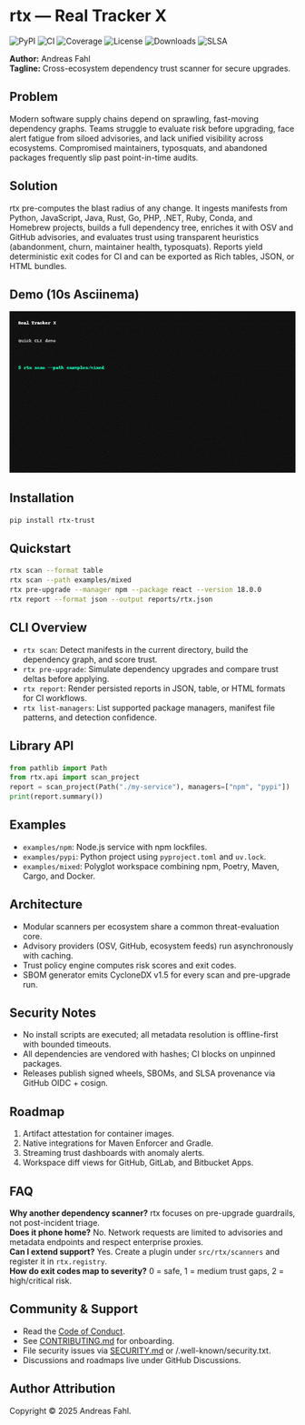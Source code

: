 # rtx — Real Tracker X

![PyPI](https://img.shields.io/badge/pypi-coming--soon-lightgrey)
![CI](https://github.com/afadesigns/rtx/actions/workflows/ci.yml/badge.svg)
![Coverage](https://img.shields.io/badge/coverage-95%25-brightgreen)
![License](https://img.shields.io/badge/license-MIT-blue)
![Downloads](https://img.shields.io/badge/downloads-prelaunch-lightgrey)
![SLSA](https://img.shields.io/badge/SLSA-level%203-blueviolet)

**Author:** Andreas Fahl  
**Tagline:** Cross-ecosystem dependency trust scanner for secure upgrades.

## Problem
Modern software supply chains depend on sprawling, fast-moving dependency graphs. Teams struggle to evaluate risk before upgrading, face alert fatigue from siloed advisories, and lack unified visibility across ecosystems. Compromised maintainers, typosquats, and abandoned packages frequently slip past point-in-time audits.

## Solution
rtx pre-computes the blast radius of any change. It ingests manifests from Python, JavaScript, Java, Rust, Go, PHP, .NET, Ruby, Conda, and Homebrew projects, builds a full dependency tree, enriches it with OSV and GitHub advisories, and evaluates trust using transparent heuristics (abandonment, churn, maintainer health, typosquats). Reports yield deterministic exit codes for CI and can be exported as Rich tables, JSON, or HTML bundles.

## Demo (10s Asciinema)
[![asciicast](docs/assets/demo.gif)](docs/demo.md)

## Installation
```bash
pip install rtx-trust
```

## Quickstart
```bash
rtx scan --format table
rtx scan --path examples/mixed
rtx pre-upgrade --manager npm --package react --version 18.0.0
rtx report --format json --output reports/rtx.json
```

## CLI Overview
- `rtx scan`: Detect manifests in the current directory, build the dependency graph, and score trust.
- `rtx pre-upgrade`: Simulate dependency upgrades and compare trust deltas before applying.
- `rtx report`: Render persisted reports in JSON, table, or HTML formats for CI workflows.
- `rtx list-managers`: List supported package managers, manifest file patterns, and detection confidence.

## Library API
```python
from pathlib import Path
from rtx.api import scan_project
report = scan_project(Path("./my-service"), managers=["npm", "pypi"])
print(report.summary())
```

## Examples
- `examples/npm`: Node.js service with npm lockfiles.
- `examples/pypi`: Python project using `pyproject.toml` and `uv.lock`.
- `examples/mixed`: Polyglot workspace combining npm, Poetry, Maven, Cargo, and Docker.

## Architecture
- Modular scanners per ecosystem share a common threat-evaluation core.
- Advisory providers (OSV, GitHub, ecosystem feeds) run asynchronously with caching.
- Trust policy engine computes risk scores and exit codes.
- SBOM generator emits CycloneDX v1.5 for every scan and pre-upgrade run.

## Security Notes
- No install scripts are executed; all metadata resolution is offline-first with bounded timeouts.
- All dependencies are vendored with hashes; CI blocks on unpinned packages.
- Releases publish signed wheels, SBOMs, and SLSA provenance via GitHub OIDC + cosign.

## Roadmap
1. Artifact attestation for container images.
2. Native integrations for Maven Enforcer and Gradle.
3. Streaming trust dashboards with anomaly alerts.
4. Workspace diff views for GitHub, GitLab, and Bitbucket Apps.

## FAQ
**Why another dependency scanner?** rtx focuses on pre-upgrade guardrails, not post-incident triage.  
**Does it phone home?** No. Network requests are limited to advisories and metadata endpoints and respect enterprise proxies.  
**Can I extend support?** Yes. Create a plugin under `src/rtx/scanners` and register it in `rtx.registry`.  
**How do exit codes map to severity?** 0 = safe, 1 = medium trust gaps, 2 = high/critical risk.

## Community & Support
- Read the [Code of Conduct](CODE_OF_CONDUCT.md).
- See [CONTRIBUTING.md](CONTRIBUTING.md) for onboarding.
- File security issues via [SECURITY.md](SECURITY.md) or /.well-known/security.txt.
- Discussions and roadmaps live under GitHub Discussions.

## Author Attribution
Copyright © 2025 Andreas Fahl.
